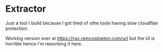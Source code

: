 # Extractor

Just a tool I build because I got tired of othe tools having slow cloudflae protection. 

Working version over at https://vsc.remcostoeten.com/url but the UI is horrible hence i'm reworking it here.
